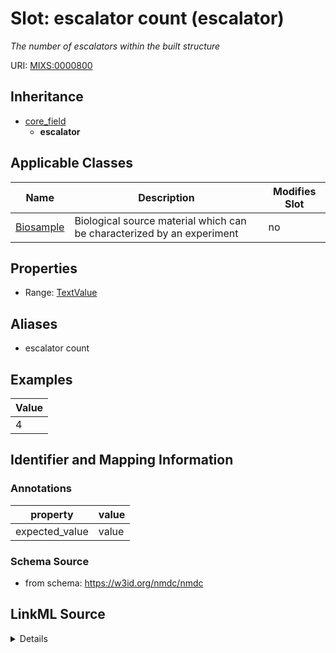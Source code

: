 # Slot: escalator count (escalator)


_The number of escalators within the built structure_



URI: [MIXS:0000800](https://w3id.org/mixs/0000800)




## Inheritance

* [core_field](core_field.md)
    * **escalator**





## Applicable Classes

| Name | Description | Modifies Slot |
| --- | --- | --- |
[Biosample](Biosample.md) | Biological source material which can be characterized by an experiment |  no  |







## Properties

* Range: [TextValue](TextValue.md)



## Aliases


* escalator count




## Examples

| Value |
| --- |
| 4 |

## Identifier and Mapping Information





### Annotations

| property | value |
| --- | --- |
| expected_value | value || occurrence | 1 |



### Schema Source


* from schema: https://w3id.org/nmdc/nmdc




## LinkML Source

<details>
```yaml
name: escalator
annotations:
  expected_value:
    tag: expected_value
    value: value
  occurrence:
    tag: occurrence
    value: '1'
description: The number of escalators within the built structure
title: escalator count
examples:
- value: '4'
from_schema: https://w3id.org/nmdc/nmdc
aliases:
- escalator count
rank: 1000
is_a: core field
slot_uri: MIXS:0000800
multivalued: false
alias: escalator
domain_of:
- Biosample
range: TextValue

```
</details>